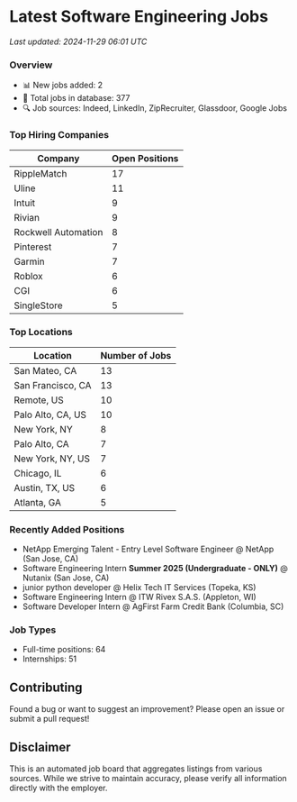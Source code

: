 # Latest Software Engineering Jobs
*Last updated: 2024-11-29 06:01 UTC*

### Overview
- 📊 New jobs added: 2
- 💼 Total jobs in database: 377
- 🔍 Job sources: Indeed, LinkedIn, ZipRecruiter, Glassdoor, Google Jobs

### Top Hiring Companies
| Company | Open Positions |
|---------|---------------|
| RippleMatch | 17 |
| Uline | 11 |
| Intuit | 9 |
| Rivian | 9 |
| Rockwell Automation | 8 |
| Pinterest | 7 |
| Garmin | 7 |
| Roblox | 6 |
| CGI | 6 |
| SingleStore | 5 |

### Top Locations
| Location | Number of Jobs |
|----------|---------------|
| San Mateo, CA | 13 |
| San Francisco, CA | 13 |
| Remote, US | 10 |
| Palo Alto, CA, US | 10 |
| New York, NY | 8 |
| Palo Alto, CA | 7 |
| New York, NY, US | 7 |
| Chicago, IL | 6 |
| Austin, TX, US | 6 |
| Atlanta, GA | 5 |

### Recently Added Positions
- NetApp Emerging Talent - Entry Level Software Engineer @ NetApp (San Jose, CA)
- Software Engineering Intern **Summer 2025 (Undergraduate - ONLY)** @ Nutanix (San Jose, CA)
- junior python developer @ Helix Tech IT Services (Topeka, KS)
- Software Engineering Intern @ ITW Rivex S.A.S. (Appleton, WI)
- Software Developer Intern @ AgFirst Farm Credit Bank (Columbia, SC)

### Job Types
- Full-time positions: 64
- Internships: 51

## Contributing
Found a bug or want to suggest an improvement? Please open an issue or submit a pull request!

## Disclaimer
This is an automated job board that aggregates listings from various sources. While we strive to maintain accuracy, 
please verify all information directly with the employer.

